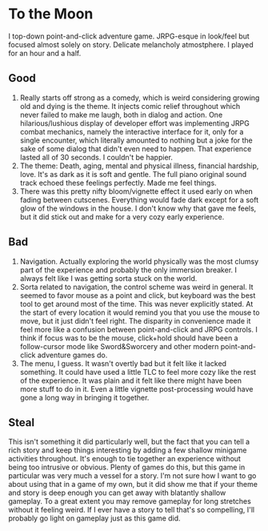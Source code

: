 # To the Moon
I top-down point-and-click adventure game. JRPG-esque in look/feel but focused almost solely on story. Delicate melancholy atmostphere. I played for an hour and a half.

## Good
1. Really starts off strong as a comedy, which is weird considering growing old and dying is the theme. It injects comic relief throughout which never failed to make me laugh, both in dialog and action. One hilarious/lushious display of developer effort was implementing JRPG combat mechanics, namely the interactive interface for it, only for a single encounter, which literally amounted to nothing but a joke for the sake of some dialog that didn't even need to happen. That experience lasted all of 30 seconds. I couldn't be happier.
2. The theme: Death, aging, mental and physical illness, financial hardship, love. It's as dark as it is soft and gentle. The full piano original sound track echoed these feelings perfectly. Made me feel things.
3. There was this pretty nifty bloom/vignette effect it used early on when fading between cutscenes. Everything would fade dark except for a soft glow of the windows in the house. I don't know why that gave me feels, but it did stick out and make for a very cozy early experience.

## Bad
1. Navigation. Actually exploring the world physically was the most clumsy part of the experience and probably the only immersion breaker. I always felt like I was getting sorta stuck on the world.
2. Sorta related to navigation, the control scheme was weird in general. It seemed to favor mouse as a point and click, but keyboard was the best tool to get around most of the time. This was never explicitly stated. At the start of every location it would remind you that you use the mouse to move, but it just didn't feel right. The disparity in convenience made it feel more like a confusion between point-and-click and JRPG controls. I think if focus was to be the mouse, click+hold should have been a follow-cursor mode like Sword&Sworcery and other modern point-and-click adventure games do.
3. The menu, I guess. It wasn't overtly bad but it felt like it lacked something. It could have used a little TLC to feel more cozy like the rest of the experience. It was plain and it felt like there might have been more stuff to do in it. Even a little vignette post-processing would have gone a long way in bringing it together.

## Steal
This isn't something it did particularly well, but the fact that you can tell a rich story and keep things interesting by adding a few shallow minigame activities throughout. It's enough to tie together an experience without being too intrusive or obvious. Plenty of games do this, but this game in particular was very much a vessel for a story. I'm not sure how I want to go about using that in a game of my own, but it did show me that if your theme and story is deep enough you can get away with blatantly shallow gameplay. To a great extent you may remove gameplay for long stretches without it feeling weird. If I ever have a story to tell that's so compelling, I'll probably go light on gameplay just as this game did.
